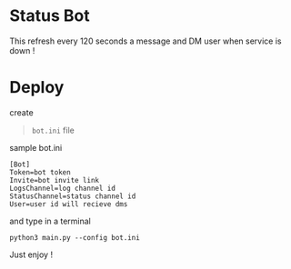 # Status Bot
This refresh every 120 seconds a message and DM user when service is down !

# Deploy
create
> `bot.ini` file

sample bot.ini
```
[Bot]
Token=bot token
Invite=bot invite link
LogsChannel=log channel id
StatusChannel=status channel id
User=user id will recieve dms
```

and type in a terminal
```shell
python3 main.py --config bot.ini
``` 

Just enjoy !